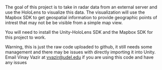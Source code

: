 The goal of this project is to take in radar data from an external server and use the HoloLens to visualize this data. 
The visualization will use the Mapbox SDK to get geospatial information to provide geographic points of intrest that may not be be visible from a simple map view. 

You will need to install the Unity-HoloLens SDK and the Mapbox SDK for this project to work.

Warning, this is just the raw code uploaded to github, it still needs some management and there may be issues with directly importing it into Unity. Email Vinay Vazir at vvazir@udel.edu if you are using this code and have any issues
